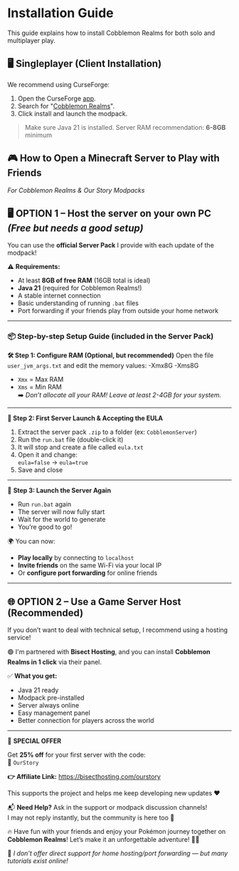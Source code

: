 # Installation Guide

This guide explains how to install Cobblemon Realms for both solo and multiplayer play.

## 🖥️ Singleplayer (Client Installation)

We recommend using CurseForge:

1. Open the CurseForge [app](https://www.curseforge.com/download/app).
2. Search for "[Cobblemon Realms](https://www.curseforge.com/minecraft/modpacks/cobblemon-realms)".
3. Click install and launch the modpack.

> Make sure Java 21 is installed. Server RAM recommendation: **6-8GB** minimum


## 🎮  How to Open a Minecraft Server to Play with Friends
*For Cobblemon Realms & Our Story Modpacks*

## 🖥️ OPTION 1 – Host the server on your own PC *(Free but needs a good setup)*

You can use the **official Server Pack** I provide with each update of the modpack!

⚠️ **Requirements:**
- At least **8GB of free RAM** (16GB total is ideal)
- **Java 21** (required for Cobblemon Realms!)
- A stable internet connection
- Basic understanding of running `.bat` files
- Port forwarding if your friends play from outside your home network

---

### 📦 Step-by-step Setup Guide (included in the Server Pack)

**🛠️ Step 1: Configure RAM (Optional, but recommended)**
Open the file `user_jvm_args.txt` and edit the memory values:
-Xmx8G -Xms8G


- `Xmx` = Max RAM  
- `Xms` = Min RAM  
➡️ *Don’t allocate all your RAM! Leave at least 2-4GB for your system.*

---

**📜 Step 2: First Server Launch & Accepting the EULA**  
1. Extract the server pack `.zip` to a folder (ex: `CobblemonServer`)  
2. Run the `run.bat` file (double-click it)  
3. It will stop and create a file called `eula.txt`  
4. Open it and change:  
   `eula=false` → `eula=true`  
5. Save and close

---

🔄 **Step 3: Launch the Server Again**
- Run `run.bat` again  
- The server will now fully start  
- Wait for the world to generate  
- You’re good to go!

🌍 You can now:
- **Play locally** by connecting to `localhost`
- **Invite friends** on the same Wi-Fi via your local IP
- Or **configure port forwarding** for online friends


---

## 🌐 OPTION 2 – Use a Game Server Host (Recommended)

If you don’t want to deal with technical setup, I recommend using a hosting service!

🟢 I'm partnered with **Bisect Hosting**, and you can install **Cobblemon Realms in 1 click** via their panel.

✅ **What you get:**
- Java 21 ready  
- Modpack pre-installed  
- Server always online  
- Easy management panel  
- Better connection for players across the world

---

🎁 **SPECIAL OFFER**

Get **25% off** for your first server with the code:  
🧡 `OurStory`

**👉 Affiliate Link:**
https://bisecthosting.com/ourstory

This supports the project and helps me keep developing new updates :heart:


📬 **Need Help?**
Ask in the support or modpack discussion channels!  
I may not reply instantly, but the community is here too :speech_balloon:



🔥 Have fun with your friends and enjoy your Pokémon journey together on **Cobblemon Realms**!
Let’s make it an unforgettable adventure! 🧭✨

:electric_plug: *I don’t offer direct support for home hosting/port forwarding — but many tutorials exist online!*
